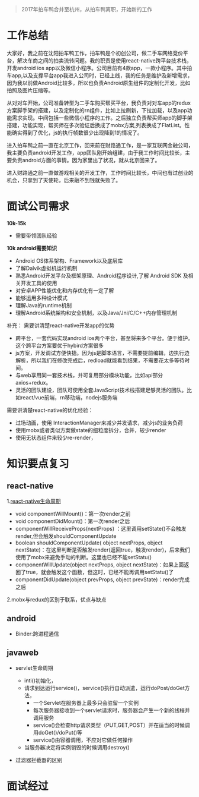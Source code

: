 >2017年拍车鸭合并至杭州，从拍车鸭离职，开始新的工作

# 工作总结

大家好，我之前在沈阳拍车鸭工作，拍车鸭是个初创公司，做二手车网络竞价平台，解决车商之间的拍卖流转问题。我的职责是使用react-native跨平台技术栈，开发android ios app以及微信小程序。公司目前有4款app，一款小程序。其中拍车app,以及支撑平台app我进入公司时，已经上线，我的任务是维护及新增需求，因为我以前做Android比较多，所以也负责Android原生组件的定制化开发，比如拍照及图片压缩等。
		
从对对车开始，公司准备转型为二手车购买帮买平台，我负责对对车app的redux方案脚手架的搭建，以及定制化的rn组件，比如上拉刷新，下拉加载，以及app功能需求实现。中间包括一些微信小程序的工作。之后独立负责帮买师app的脚手架搭建，功能实现，帮买师在多次验证后换成了mobx方案,列表换成了FlatList。性能确实得到了优化，js的执行帧数很少出现降到1的情况了。
        
进入拍车鸭之前一直在北京工作，回来前在财路通工作，是一家互联网金融公司，我主要负责android开发工作，app团队刚开始组建，由于我工作时间比较长，主要负责android方面的事情。因为家里出了状况，就从北京回来了。
        
进入财路通之前一直做游戏相关的开发工作，工作时间比较长，中间也有过创业的机会，只拿到了天使轮，后来融不到钱就失败了。
       
# 面试公司需求

**10k-15k**

* 需要带领团队经验

**10k android需要知识**

* Android OS体系架构、Framework以及底层库
* 了解Dalvik虚拟机运行机制
* 熟悉Android开发平台及框架原理、Android程序设计,了解 Android SDK 及相关开发工具的使用
* 对安卓APP性能优化和内存优化有一定了解
* 能够运用多种设计模式
* 理解Java的runtime机制
* 理解Android系统架构和安全机制，以及Java/Jni/C/C++内存管理机制

补充：
需要讲清楚react-native开发app的优势

* 跨平台，一套代码实现android ios两个平台，甚至将来多个平台。便于维护。这个跨平台方案要优于hybird方案很多
* js方案，开发调试方便快捷。因为js是脚本语言，不需要提前编辑，边执行边解析，所以我们在修改完成后，redload就能看到结果，不需要花太多等待时间。
* 与web享用同一套技术栈，并可复用部分模块功能，比如api部分axios+redux。
* 灵活的团队建设，团队可使用全套JavaScript技术栈搭建足够灵活的团队。比如react/vue前端，rn移动端，nodejs服务端


需要讲清楚react-native的优化经验：

* 过场动画，使用 InteractionManager来减少并发请求，减少js的业务负荷
* 使用mobx或者类似方案做state的细粒度拆分，合并，较少render
* 使用无状态组件来较少re-render，


# 知识要点复习
## react-native
1.[react-native生命周期](http://hammercui.github.io/post/react-native%E5%9F%BA%E7%A1%80%EF%BC%9A%E7%BB%84%E4%BB%B6%E7%94%9F%E5%91%BD%E5%91%A8%E6%9C%9F/) 

* void componentWillMount()：第一次render之前
* void componentDidMount()：第一次render之后
* componentWillReceiveProps(nextProps) ：这里调用setState()不会触发render,但会触发shouldComponentUpdate
* boolean shouldComponentUpdate(  object nextProps, object nextState)：在这里判断是否触发render(返回true，触发render)，后来我们使用了mobx来避免手动的判断。这里也已经不能setStatu()
* componentWillUpdate(object nextProps, object nextState)：如果上面返回了true，就会触发这个函数，但这时，已经不能再调用setStatu()了
* componentDidUpdate(object prevProps, object prevState)：render完成之后

2.mobx与redux的区别于联系，优点与缺点




## android 

* Binder:跨进程通信

## javaweb

+ servlet生命周期

	- inti()初始化，
	- 请求到达运行service()，service()执行自动派遣，运行doPost/doGet方法，
		- 一个Servlet在服务器上最多只会驻留一个实例 
		- 每次服务器接收到一个servlet请求时，服务器会产生一个新的线程并调用服务
		- service()会检查http请求类型（PUT,GET,POST）并在适当的时候调用doGet()/doPut()等
		- service()由容器调用，不应对它做任何操作
	-	当服务器决定将实例销毁的时候调用destroy()

* 过滤器拦截器的区别


  



# 面试经过